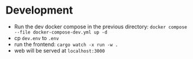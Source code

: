 # Development

- Run the dev docker compose in the previous directory: `docker compose --file docker-compose-dev.yml up -d`
- cp `dev.env` to `.env`
- run the frontend: `cargo watch -x run -w .`
- web will be served at `localhost:3000`
